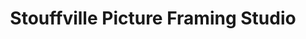 ---
title: "Stouffville Picture Framing Studio"
url: /stouffville/stouffville-picture-framing-studio/
shop: Foto
---